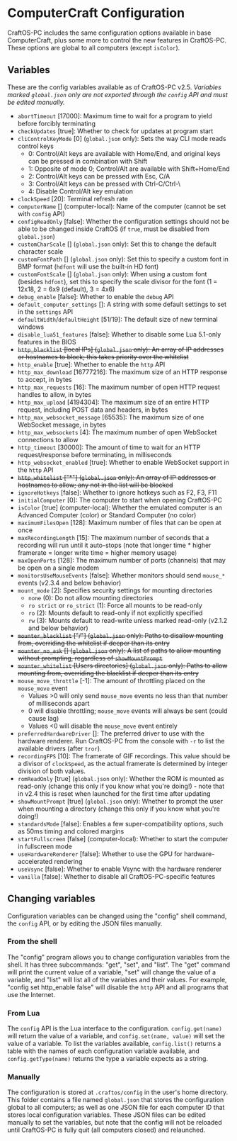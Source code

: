 # ComputerCraft Configuration
CraftOS-PC includes the same configuration options available in base ComputerCraft, plus some more to control the new features in CraftOS-PC. These options are global to all computers (except `isColor`).

## Variables
These are the config variables available as of CraftOS-PC v2.5. *Variables marked `global.json` only are not exported through the `config` API and must be edited manually.*
* `abortTimeout` [17000]: Maximum time to wait for a program to yield before forcibly terminating
* `checkUpdates` [true]: Whether to check for updates at program start
* `cliControlKeyMode` [0] (`global.json` only): Sets the way CLI mode reads control keys
  * 0: Control/Alt keys are available with Home/End, and original keys can be pressed in combination with Shift
  * 1: Opposite of mode 0; Control/Alt are available with Shift+Home/End
  * 2: Control/Alt keys can be pressed with Esc, C/A
  * 3: Control/Alt keys can be pressed with Ctrl-C/Ctrl-\\
  * 4: Disable Control/Alt key emulation
* `clockSpeed` [20]: Terminal refresh rate
* `computerName` [] (computer-local): Name of the computer (cannot be set with `config` API)
* `configReadOnly` [false]: Whether the configuration settings should not be able to be changed inside CraftOS (if `true`, must be disabled from `global.json`)
* `customCharScale` [] (`global.json` only): Set this to change the default character scale
* `customFontPath` [] (`global.json` only): Set this to specify a custom font in BMP format (`hdfont` will use the built-in HD font)
* `customFontScale` [] (`global.json` only): When using a custom font (besides `hdfont`), set this to specify the scale divisor for the font (1 = 12x18, 2 = 6x9 (default), 3 = 4x6)
* `debug_enable` [false]: Whether to enable the `debug` API
* `default_computer_settings` []: A string with some default settings to set in the `settings` API
* `defaultWidth`/`defaultHeight` [51/19]: The default size of new terminal windows
* `disable_lua51_features` [false]: Whether to disable some Lua 5.1-only features in the BIOS
* ~~`http_blacklist` [local IPs] (`global.json` only): An array of IP addresses or hostnames to block; this takes priority over the whitelist~~
* `http_enable` [true]: Whether to enable the `http` API
* `http_max_download` [16777216]: The maximum size of an HTTP response to accept, in bytes
* `http_max_requests` [16]: The maximum number of open HTTP request handles to allow, in bytes
* `http_max_upload` [4194304]: The maximum size of an entire HTTP request, including POST data and headers, in bytes
* `http_max_websocket_message` [65535]: The maximum size of one WebSocket message, in bytes
* `http_max_websockets` [4]: The maximum number of open WebSocket connections to allow
* `http_timeout` [30000]: The amount of time to wait for an HTTP request/response before terminating, in milliseconds
* `http_websocket_enabled` [true]: Whether to enable WebSocket support in the `http` API
* ~~`http_whitelist` ["*"] (`global.json` only): An array of IP addresses or hostnames to allow; any not in the list will be blocked~~
* `ignoreHotkeys` [false]: Whether to ignore hotkeys such as F2, F3, F11
* `initialComputer` [0]: The computer to start when opening CraftOS-PC
* `isColor` [true] (computer-local): Whether the emulated computer is an Advanced Computer (color) or Standard Computer (no color)
* `maximumFilesOpen` [128]: Maximum number of files that can be open at once
* `maxRecordingLength` [15]: The maximum number of seconds that a recording will run until it auto-stops (note that longer time * higher framerate = longer write time = higher memory usage)
* `maxOpenPorts` [128]: The maximum number of ports (channels) that may be open on a single modem
* `monitorsUseMouseEvents` [false]: Whether monitors should send `mouse_*` events (v2.3.4 and below behavior)
* `mount_mode` [2]: Specifies security settings for mounting directories
  * `none` (0): Do not allow mounting directories
  * `ro strict` or `ro_strict` (1): Force all mounts to be read-only
  * `ro` (2): Mounts default to read-only if not explicitly specified
  * `rw` (3): Mounts default to read-write unless marked read-only (v2.1.2 and below behavior)
* ~~`mounter_blacklist` ["/"] (`global.json` only): Paths to disallow mounting from, overriding the whitelist if deeper than its entry~~
* ~~`mounter_no_ask` [] (`global.json` only): A list of paths to allow mounting without prompting, regardless of `showMountPrompt`~~
* ~~`mounter_whitelist` [Users directories] (`global.json` only): Paths to allow mounting from, overriding the blacklist if deeper than its entry~~
* `mouse_move_throttle` [-1]: The amount of throttling placed on the `mouse_move` event
  * Values \>0 will only send `mouse_move` events no less than that number of milliseconds apart
  * 0 will disable throttling; `mouse_move` events will always be sent (could cause lag)
  * Values \<0 will disable the `mouse_move` event entirely
* `preferredHardwareDriver` []: The preferred driver to use with the hardware renderer. Run CraftOS-PC from the console with `-r` to list the available drivers (after `tror`).
* `recordingFPS` [10]: The framerate of GIF recordings. This value should be a divisor of `clockSpeed`, as the actual framerate is determined by integer division of both values.
* `romReadOnly` [true] (`global.json` only): Whether the ROM is mounted as read-only (change this only if you know what you're doing!) - note that in v2.4 this is reset when launched for the first time after updating
* `showMountPrompt` [true] (`global.json` only): Whether to prompt the user when mounting a directory (change this only if you know what you're doing!)
* `standardsMode` [false]: Enables a few super-compatibility options, such as 50ms timing and colored margins
* `startFullscreen` [false] (computer-local): Whether to start the computer in fullscreen mode
* `useHardwareRenderer` [false]: Whether to use the GPU for hardware-accelerated rendering
* `useVsync` [false]: Whether to enable Vsync with the hardware renderer
* `vanilla` [false]: Whether to disable all CraftOS-PC-specific features

## Changing variables
Configuration variables can be changed using the "config" shell command, the `config` API, or by editing the JSON files manually.

### From the shell
The "config" program allows you to change configuration variables from the shell. It has three subcommands: "get", "set", and "list". The "get" command will print the current value of a variable, "set" will change the value of a variable, and "list" will list all of the variables and their values. For example, "config set http_enable false" will disable the `http` API and all programs that use the Internet.

### From Lua
The `config` API is the Lua interface to the configuration. `config.get(name)` will return the value of a variable, and `config.set(name, value)` will set the value of a variable. To list the variables available, `config.list()` returns a table with the names of each configuration variable available, and `config.getType(name)` returns the type a variable expects as a string.

### Manually
The configuration is stored at `.craftos/config` in the user's home directory. This folder contains a file named `global.json` that stores the configuration global to all computers; as well as one JSON file for each computer ID that stores local configuration variables. These JSON files can be edited manually to set the variables, but note that the config will not be reloaded until CraftOS-PC is fully quit (all computers closed) and relaunched.